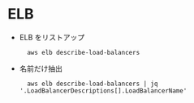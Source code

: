 # ELB

* ELB をリストアップ

        aws elb describe-load-balancers

* 名前だけ抽出

        aws elb describe-load-balancers | jq '.LoadBalancerDescriptions[].LoadBalancerName'
